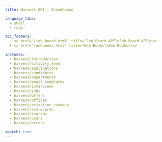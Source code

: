 ```yaml
---
title: Harvest API | Greenhouse

language_tabs:
  - shell
  - ruby

toc_footers:
  - <a href="/job-board.html" title="Job Board API">Job Board API</a>
  - <a href='/webhooks.html' title="Web Hooks">Web Hooks</a>

includes:
  - harvest/introduction
  - harvest/activity_feed
  - harvest/applications
  - harvest/candidates
  - harvest/departments
  - harvest/email_templates
  - harvest/interviews
  - harvest/jobs
  - harvest/offers
  - harvest/offices
  - harvest/rejection_reasons
  - harvest/scorecards
  - harvest/sources
  - harvest/users
  - harvest/errors

search: true
---
```

